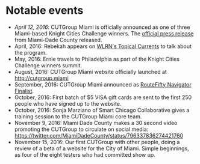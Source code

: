 # Notable events

- *April 12, 2016*: CUTGroup Miami is officially announced as one of three Miami-based Knight Cities Challenge winners. The [official press release](http://www.miamidade.gov/releases/2016-04-18-knight-cities-challenge.asp) from Miami-Dade County released.
- April, 2016: Rebekah appears on [WLRN's Topical Currents](http://wlrn.org/post/miami-area-knight-cities-challenge-grant-winners) to talk about the program.
- May, 2016: Ernie travels to Philadelphia as part of the Knight Cities Challenge winners summit.
- August, 2016: CUTGroup Miami website officially launched at http://cutgroup.miami
- September, 2016: CUTGroup Miami announced as [RouteFifty Navigator Finalist](http://www.routefifty.com/2016/09/navigator-award-code-for-miami/131544/?oref=RouteFiftyFB). 
- October, 2016: First batch of $5 VISA gift cards are sent to the first 250 people who have signed up to the website. 
- October, 2016: Sonja Marziano of Smart Chicago Collaborative gives a training session to the CUTGroup Miami core team.
- November 9, 2016: Miami Dade County makes a 30 second video promoting the CUTGroup to circulate on social media: https://twitter.com/MiamiDadeCounty/status/796337836274421760
- November 15, 2016: Our first CUTGroup with other people, doing a review of a beta of a website for the City of Miami. Simple beginnings, as four of the eight testers who had committed show up.
